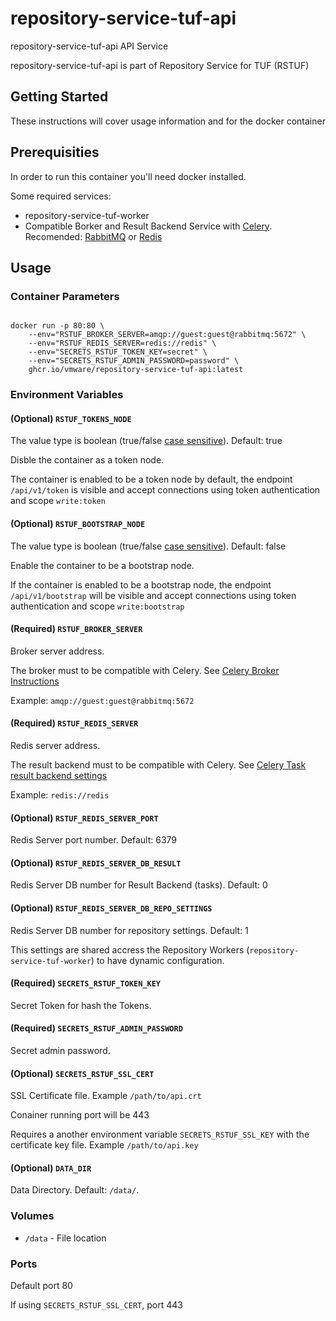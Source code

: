 # repository-service-tuf-api

repository-service-tuf-api API Service

repository-service-tuf-api is part of Repository Service for TUF (RSTUF)

## Getting Started

These instructions will cover usage information and for the docker container

## Prerequisities


In order to run this container you'll need docker installed.

Some required services:

* repository-service-tuf-worker
* Compatible Borker and Result Backend Service with
  [Celery](https://docs.celeryq.dev/en/stable/getting-started/backends-and-brokers/index.html).
  Recomended: [RabbitMQ](https://www.rabbitmq.com) or [Redis](https://redis.com)


## Usage

### Container Parameters

```shell

docker run -p 80:80 \
    --env="RSTUF_BROKER_SERVER=amqp://guest:guest@rabbitmq:5672" \
    --env="RSTUF_REDIS_SERVER=redis://redis" \
    --env="SECRETS_RSTUF_TOKEN_KEY=secret" \
    --env="SECRETS_RSTUF_ADMIN_PASSWORD=password" \
    ghcr.io/vmware/repository-service-tuf-api:latest
```


### Environment Variables

#### (Optional) `RSTUF_TOKENS_NODE`

The value type is boolean (true/false [case sensitive](https://www.dynaconf.com/configuration/#available-options)).
Default: true

Disble the container as a token node.

The container is enabled to be a token node by default, the endpoint `/api/v1/token` is visible and accept connections using token authentication and scope `write:token`

#### (Optional) `RSTUF_BOOTSTRAP_NODE`

The value type is boolean (true/false [case sensitive](https://www.dynaconf.com/configuration/#available-options)).
Default: false

Enable the container to be a bootstrap node.

If the container is enabled to be a bootstrap node, the endpoint `/api/v1/bootstrap` will be visible and accept connections using token authentication and scope `write:bootstrap`

#### (Required) `RSTUF_BROKER_SERVER`

Broker server address.

The broker must to be compatible with Celery. See [Celery Broker Instructions](https://docs.celeryq.dev/en/stable/getting-started/backends-and-brokers/index.html#broker-instructions)

Example: `amqp://guest:guest@rabbitmq:5672`

#### (Required) `RSTUF_REDIS_SERVER`

Redis server address.

The result backend must to be compatible with Celery. See
[Celery Task result backend settings](https://docs.celeryq.dev/en/stable/userguide/configuration.html#task-result-backend-settings)

Example: `redis://redis`

#### (Optional) `RSTUF_REDIS_SERVER_PORT`

Redis Server port number. Default: 6379

#### (Optional) `RSTUF_REDIS_SERVER_DB_RESULT`

Redis Server DB number for Result Backend (tasks). Default: 0

#### (Optional) `RSTUF_REDIS_SERVER_DB_REPO_SETTINGS`

Redis Server DB number for repository settings. Default: 1

This settings are shared accress the Repository Workers
(``repository-service-tuf-worker``) to have dynamic configuration.

#### (Required) `SECRETS_RSTUF_TOKEN_KEY`

Secret Token for hash the Tokens.

#### (Required) `SECRETS_RSTUF_ADMIN_PASSWORD`

Secret admin password.


#### (Optional) `SECRETS_RSTUF_SSL_CERT`

SSL Certificate file. Example ``/path/to/api.crt``

Conainer running port will be 443

Requires a another environment variable ``SECRETS_RSTUF_SSL_KEY`` with the
certificate key file. Example ``/path/to/api.key``

#### (Optional) `DATA_DIR`

Data Directory. Default: `/data/`.

### Volumes

* `/data` - File location


### Ports

Default port 80

If using ``SECRETS_RSTUF_SSL_CERT``, port 443
